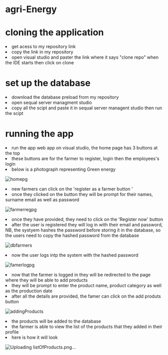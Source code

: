 # agri-Energy
<h1>cloning the application</h1>
<li>get acess to my repository link</li></li>
<li>copy the link in my repository </li></li>
<li>open visual studio and paster the link where it says "clone repo" when the IDE starts then click on clone</li></li>

<h1>set up the database</h1>
<li>download the database preload from my repository </li></li>
  <li>open sequal server managment studio</li>
<li>copy all the scipt and paste it in sequal server managent studio then run the scipt</li></li>

<h1>running the app </h1>
<li>run the app web app on visual studio, the home page  has 3 buttons at the top</li></li>
<li>these buttons are for the farmer to register, login then the employees's login  </li></li>

<li>below is a photograph representing  Green energy </li></li>


![homepg](https://github.com/lilithaJVC/agri-Energy/assets/104263642/603f4d20-2261-48d5-ad39-51c9d9be46c8)

<li>new farmers can click on the 'register as a farmer button '</li></li>
<li>once they clicked on the button they will be prompt for their names, surname email as well as password</li></li>


![farmerregpg](https://github.com/lilithaJVC/agri-Energy/assets/104263642/fcc7df5e-4259-4424-9737-4f7b0337db0e)

<li>once they have provided, they need to click on the 'Register now' button</li></li>
<li>after the user is registered they will log in with their email and password, NB, the systyem hashes the password before storing it in the database, so the users need to copy the hashed password from the  database</li></li>

![dbfarmers](https://github.com/lilithaJVC/agri-Energy/assets/104263642/dde23ea5-1dd0-42a9-ba62-d6b567609637) 

<li>now the user logs  intp the system with the hashed password</li>

![famerlogpg](https://github.com/lilithaJVC/agri-Energy/assets/104263642/1a360ca5-a5a8-43bc-b0e3-6ca2670a30a9) 

<li>now that the farmer is logged in they will be redirected to the page where they will be  able to add products </li>
<li>they will be prompt to enter the product name, product category as well as the production date</li>
<li>after all the details are provided, the famer can click on the add produts button </li>

![addingProducts](https://github.com/lilithaJVC/agri-Energy/assets/104263642/29d5e6f4-5c0f-45f4-a5e2-71839be4160a)

<li>the products will be added to the database</li>
<li>the farmer is able to view the list of the products that they added  in their profile </li>

<li>here is how it will look</li>

![Uploading listOfProducts.png…]() 





